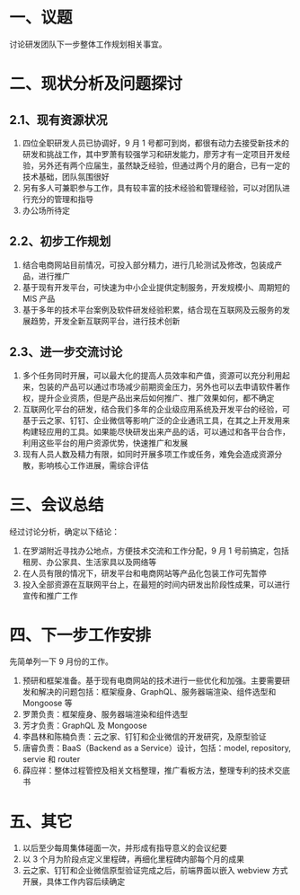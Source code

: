 # 一、议题

讨论研发团队下一步整体工作规划相关事宜。

# 二、现状分析及问题探讨

## 2.1、现有资源状况

1. 四位全职研发人员已协调好，9 月 1 号都可到岗，都很有动力去接受新技术的研发和挑战工作，其中罗萧有较强学习和研发能力，廖芳才有一定项目开发经验，另外还有两个应届生，虽然缺乏经验，但通过两个月的磨合，已有一定的技术基础，团队氛围很好
2. 另有多人可兼职参与工作，具有较丰富的技术经验和管理经验，可以对团队进行充分的管理和指导
3. 办公场所待定

## 2.2、初步工作规划

1. 结合电商网站目前情况，可投入部分精力，进行几轮测试及修改，包装成产品，进行推广
2. 基于现有开发平台，可快速为中小企业提供定制服务，开发规模小、周期短的 MIS 产品
3. 基于多年的技术平台案例及软件研发经验积累，结合现在互联网及云服务的发展趋势，开发全新互联网平台，进行技术创新

## 2.3、进一步交流讨论

1. 多个任务同时开展，可以最大化的提高人员效率和产值，资源可以充分利用起来，包装的产品可以通过市场减少前期资金压力，另外也可以去申请软件著作权，提升企业资质，但是产品出来后如何推广、推广效果如何，都不确定
2. 互联网化平台的研发，结合我们多年的企业级应用系统及开发平台的经验，可基于云之家、钉钉、企业微信等影响广泛的企业通讯工具，在其之上开发用来构建轻应用的工具。如果能尽快研发出来产品的话，可以通过和各平台合作，利用这些平台的用户资源优势，快速推广和发展
3. 现有人员人数及精力有限，如同时开展多项工作或任务，难免会造成资源分散，影响核心工作进展，需综合评估

# 三、会议总结

经过讨论分析，确定以下结论：

1. 在罗湖附近寻找办公地点，方便技术交流和工作分配，9 月 1 号前搞定，包括租房、办公家具、生活家具以及网络等
2. 在人员有限的情况下，研发平台和电商网站等产品化包装工作可先暂停
3. 投入全部资源在互联网平台上，在最短的时间内研发出阶段性成果，可以进行宣传和推广工作

# 四、下一步工作安排

先简单列一下 9 月份的工作。

1. 预研和框架准备。基于现有电商网站的技术进行一些优化和加强。主要需要研发和解决的问题包括：框架瘦身、GraphQL、服务器端渲染、组件选型和 Mongoose 等
2. 罗萧负责：框架瘦身、服务器端渲染和组件选型
3. 芳才负责：GraphQL 及 Mongoose
4. 李昌林和陈楠负责：云之家、钉钉和企业微信的开发研究，及原型验证
5. 唐睿负责：BaaS（Backend as a Service）设计，包括：model, repository, servie 和 router
6. 薛应祥：整体过程管控及相关文档整理，推广看板方法，整理专利的技术交底书

# 五、其它

1. 以后至少每周集体碰面一次，并形成有指导意义的会议纪要
2. 以 3 个月为阶段点定义里程碑，再细化里程碑内部每个月的成果
3. 云之家、钉钉和企业微信原型验证完成之后，前端界面以嵌入 webview 方式开展，具体工作内容后续确定



